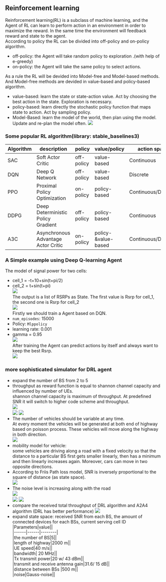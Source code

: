 ## Reinforcement learning  
Reinforcement learning(RL) is a subclass of machine learning, and the Agent of RL can learn to perform action in an environment in order to maximize the reward.
In the same time the environment will feedback reward and state to the agent.   
According to policy the RL can be divided into off-policy and on-policy algorithm.
* off-policy: the Agent will take random policy to exploration .(with help of e-greedy)  
* on-policy: the Agent will take the same policy to select actions.        

As a rule the RL will be devided into Model-free and Model-based methods. And Model-free methods are devided in value-based and policy-based algorithm.  
* value-based: learn the state or state-action value. Act by choosing the best action in the state. Exploration is necessary.  
* policy-based: learn directly the stochastic policy function that maps state to action. Act by sampling policy.  
* Model-Based: learn the model of the world, then plan using the model. Update and re-plan the model often.
![](https://github.com/yongzhe4869/Studienarbeit/blob/main/Figure/DRL.PNG)   
### Some popular RL algorithm(library: stable_baselines3)
|Algorithm|description|policy|value/policy|action space|state space|  
|-----|-----|-----|-----|------|------|   
|SAC|Soft Actor Critic|off-policy|value-based|Continuous|Continuous/Discrete|   
|DQN|Deep Q Network|off-policy|value-based|Discrete|Continuous/Discrete|   
|PPO| Proximal Policy Optimization|on-policy|policy-based|Continuous/Discrete|Continuous/Discrete|   
|DDPG|Deep Deterministic Policy Gradient|off-policy|policy-based|Continuous|Continuous/Discrete|   
|A3C| Asynchronous Advantage Actor Critic|on-policy|policy-&value-based|Continuous/Discrete|Continuous/Discrete|  
### A Simple example using Deep Q-learning Agent
The model of signal power for two cells:  
* cell_1 = -t+10+sin(t+pi/2)  
* cell_2 = t+sin(t+pi)  
![](https://github.com/yongzhe4869/Studienarbeit/blob/main/Figure/example.PNG)   
The output is a list of RSRPs as State. The first value is Rsrp for cell_1, the second one is Rsrp for cell_2  
![](https://github.com/yongzhe4869/Studienarbeit/blob/main/Figure/example5.PNG)   
Firstly we should train a Agent based on DQN.  
* `num_episodes`: 15000
* Policy: `Mlppolicy`
* learning rate: 0.001 
* gamma = 0.95    
![](https://github.com/yongzhe4869/Studienarbeit/blob/main/Figure/result3.PNG)     
After training the Agent can predict actions by itself and always want to keep the best Rsrp.  
![](https://github.com/yongzhe4869/Studienarbeit/blob/main/Figure/result4.PNG)   
 ### more sophisticated simulator for DRL agent
 * expand the number of BS from 2 to 5  
 * throughput as reward function is equal to shannon channel capacity and influenced by number of UEs.    
 shannon channel capacity is maximum of throughput. At predefined SNR it will switch to higher code scheme and throughput.      
  ![](https://github.com/yongzhe4869/Studienarbeit/blob/main/Figure/throughput.PNG)    
  ![](https://github.com/yongzhe4869/Studienarbeit/blob/main/Figure/throughput_snr.PNG)
  ![](https://github.com/yongzhe4869/Studienarbeit/blob/main/Figure/switch.PNG) 
 * The number of vehicles should be variable at any time.    
 At every moment the vehicles will be generated at both end of highway based on poisson process. These vehicles will move along the highway in both direction.    
 ![](https://github.com/yongzhe4869/Studienarbeit/blob/main/Figure/num_UE.PNG) 
 * mobility model for vehicle:   
 some vehicles are driving along a road with a fixed velocity so that the distance to a particular BS first gets smaller linearly, then has a minimum and then linearly increases again. Moreover, cars can move in two opposite directions.    
 * According to Friis Path loss model, SNR is inversely proportional to the square of distance (as state space).   
  ![](https://github.com/yongzhe4869/Studienarbeit/blob/main/Figure/formel.PNG)    
 * The noise level is increasing along with the road  
  ![](https://github.com/yongzhe4869/Studienarbeit/blob/main/Figure/distance.PNG)  
  ![](https://github.com/yongzhe4869/Studienarbeit/blob/main/Figure/model.PNG)
  ![](https://github.com/yongzhe4869/Studienarbeit/blob/main/Figure/train_1.PNG)   
 * compare the received total throughput of DRL algorithm and A2A4 algorithm (DRL has better performance)
  ![](https://github.com/yongzhe4869/Studienarbeit/blob/main/Figure/compare.PNG)  
 * expand state space: received SNR from each BS, the amount of connected devices for each BSs, current serving cell ID      
|Parameters|value||    
|------|------|--------|    
|the number of BS|5||     
|length of highway|2000 m||     
|UE speed|40 m/s||     
|bandwidth| 20 MHz||    
|Tx transmit power|20 w/ 43 dBm||     
|transmit and receive antenna gain|31.6/ 15 dB||     
|distance between BSs |500 m||    
|noise|Gauss-noise||     
